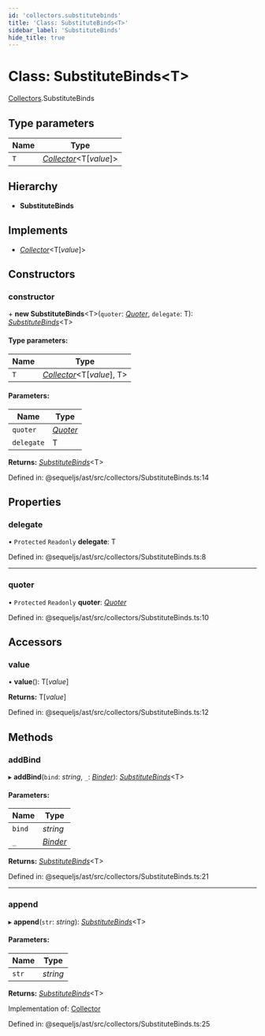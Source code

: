 ```yaml
---
id: 'collectors.substitutebinds'
title: 'Class: SubstituteBinds<T>'
sidebar_label: 'SubstituteBinds'
hide_title: true
---
```


# Class: SubstituteBinds<T\>

[Collectors](../modules/collectors.md).SubstituteBinds

## Type parameters

| Name | Type                                                              |
| ---- | ----------------------------------------------------------------- |
| `T`  | [_Collector_](../interfaces/collectors.collector.md)<T[*value*]\> |

## Hierarchy

- **SubstituteBinds**

## Implements

- [_Collector_](../interfaces/collectors.collector.md)<T[*value*]\>

## Constructors

### constructor

\+ **new SubstituteBinds**<T\>(`quoter`:
[_Quoter_](../interfaces/interfaces.quoter.md), `delegate`: T):
[_SubstituteBinds_](collectors.substitutebinds.md)<T\>

#### Type parameters:

| Name | Type                                                                 |
| ---- | -------------------------------------------------------------------- |
| `T`  | [_Collector_](../interfaces/collectors.collector.md)<T[*value*], T\> |

#### Parameters:

| Name       | Type                                           |
| ---------- | ---------------------------------------------- |
| `quoter`   | [_Quoter_](../interfaces/interfaces.quoter.md) |
| `delegate` | T                                              |

**Returns:** [_SubstituteBinds_](collectors.substitutebinds.md)<T\>

Defined in: @sequeljs/ast/src/collectors/SubstituteBinds.ts:14

## Properties

### delegate

• `Protected` `Readonly` **delegate**: T

Defined in: @sequeljs/ast/src/collectors/SubstituteBinds.ts:8

---

### quoter

• `Protected` `Readonly` **quoter**:
[_Quoter_](../interfaces/interfaces.quoter.md)

Defined in: @sequeljs/ast/src/collectors/SubstituteBinds.ts:10

## Accessors

### value

• **value**(): T[*value*]

**Returns:** T[*value*]

Defined in: @sequeljs/ast/src/collectors/SubstituteBinds.ts:12

## Methods

### addBind

▸ **addBind**(`bind`: _string_, `_`:
[_Binder_](../modules/collectors.md#binder)):
[_SubstituteBinds_](collectors.substitutebinds.md)<T\>

#### Parameters:

| Name   | Type                                        |
| ------ | ------------------------------------------- |
| `bind` | _string_                                    |
| `_`    | [_Binder_](../modules/collectors.md#binder) |

**Returns:** [_SubstituteBinds_](collectors.substitutebinds.md)<T\>

Defined in: @sequeljs/ast/src/collectors/SubstituteBinds.ts:21

---

### append

▸ **append**(`str`: _string_):
[_SubstituteBinds_](collectors.substitutebinds.md)<T\>

#### Parameters:

| Name  | Type     |
| ----- | -------- |
| `str` | _string_ |

**Returns:** [_SubstituteBinds_](collectors.substitutebinds.md)<T\>

Implementation of: [Collector](../interfaces/collectors.collector.md)

Defined in: @sequeljs/ast/src/collectors/SubstituteBinds.ts:25
